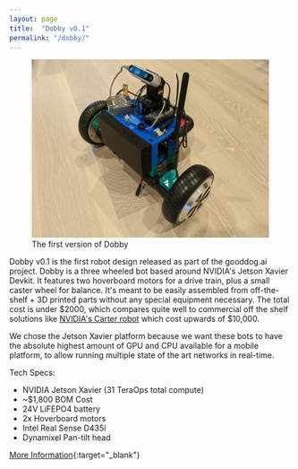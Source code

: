 ```yaml
---
layout: page
title:  "Dobby v0.1"
permalink: "/dobby/"
---
```


<figure>
    <img src="/images/dobby0_1.jpg" />
    <figcaption>The first version of Dobby</figcaption>
</figure>

Dobby v0.1 is the first robot design released as part of the gooddog.ai project.
Dobby is a three wheeled bot based around NVIDIA's Jetson Xavier Devkit. It features two hoverboard motors for a drive train, plus a small caster wheel for balance. It's meant to be easily assembled from off-the-shelf + 3D printed parts without any special equipment necessary. The total cost is under $2000, which compares quite well to commercial off the shelf solutions like [NVIDIA's Carter robot](https://docs.nvidia.com/isaac/isaac/doc/tutorials/carter_hardware.html) which cost upwards of $10,000.

We chose the Jetson Xavier platform because we want these bots to have the absolute highest amount of GPU and CPU available for a mobile platform, to allow running multiple state of the art networks in real-time. 

Tech Specs:
 - NVIDIA Jetson Xavier (31 TeraOps total compute)
 - ~$1,800 BOM Cost
 - 24V LiFEPO4 battery
 - 2x Hoverboard motors
 - Intel Real Sense D435i
 - Dynamixel Pan-tilt head
 

 [More Information](https://jekyllrb.com/docs/pages/){:target="_blank"}